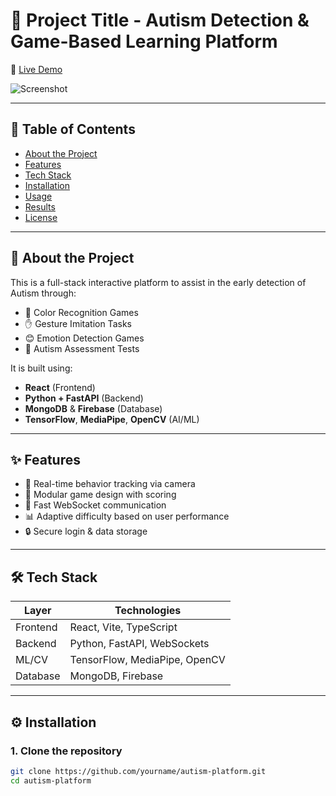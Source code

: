 # 🚀 Project Title - Autism Detection & Game-Based Learning Platform

🔗 [Live Demo](https://your-live-link.com)

![Screenshot](images/demo.png)

---

## 📌 Table of Contents

- [About the Project](#about-the-project)
- [Features](#features)
- [Tech Stack](#tech-stack)
- [Installation](#installation)
- [Usage](#usage)
- [Results](#results)
- [License](#license)

---

## 📖 About the Project

This is a full-stack interactive platform to assist in the early detection of Autism through:
- 🎨 Color Recognition Games
- ✋ Gesture Imitation Tasks
- 😊 Emotion Detection Games
- 🧠 Autism Assessment Tests

It is built using:
- **React** (Frontend)
- **Python + FastAPI** (Backend)
- **MongoDB** & **Firebase** (Database)
- **TensorFlow**, **MediaPipe**, **OpenCV** (AI/ML)

---

## ✨ Features

- 🧠 Real-time behavior tracking via camera
- 🧩 Modular game design with scoring
- 💬 Fast WebSocket communication
- 📊 Adaptive difficulty based on user performance
- 🔒 Secure login & data storage

---

## 🛠️ Tech Stack

| Layer       | Technologies                            |
|------------|------------------------------------------|
| Frontend   | React, Vite, TypeScript                  |
| Backend    | Python, FastAPI, WebSockets              |
| ML/CV      | TensorFlow, MediaPipe, OpenCV            |
| Database   | MongoDB, Firebase                        |

---

## ⚙️ Installation

### 1. Clone the repository

```bash
git clone https://github.com/yourname/autism-platform.git
cd autism-platform








